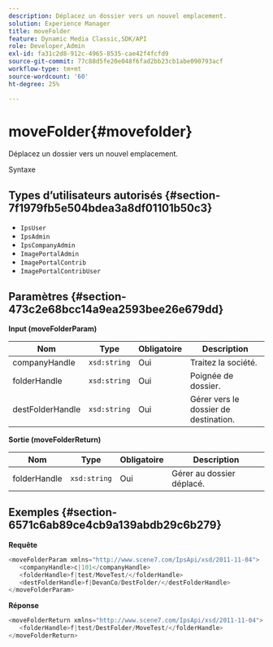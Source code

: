```yaml
---
description: Déplacez un dossier vers un nouvel emplacement.
solution: Experience Manager
title: moveFolder
feature: Dynamic Media Classic,SDK/API
role: Developer,Admin
exl-id: fa31c2d8-912c-4965-8535-cae42f4fcfd9
source-git-commit: 77c88d5fe20e048f6fad2bb23cb1abe090793acf
workflow-type: tm+mt
source-wordcount: '60'
ht-degree: 25%

---
```


# moveFolder{#movefolder}

Déplacez un dossier vers un nouvel emplacement.

Syntaxe

## Types d’utilisateurs autorisés {#section-7f1979fb5e504bdea3a8df01101b50c3}

* `IpsUser`
* `IpsAdmin`
* `IpsCompanyAdmin`
* `ImagePortalAdmin`
* `ImagePortalContrib`
* `ImagePortalContribUser`

## Paramètres {#section-473c2e68bcc14a9ea2593bee26e679dd}

**Input (moveFolderParam)**

| Nom | Type | Obligatoire | Description |
|---|---|---|---|
| companyHandle | `xsd:string` | Oui | Traitez la société. |
| folderHandle | `xsd:string` | Oui | Poignée de dossier. |
| destFolderHandle | `xsd:string` | Oui | Gérer vers le dossier de destination. |

**Sortie (moveFolderReturn)**

| Nom | Type | Obligatoire | Description |
|---|---|---|---|
| folderHandle | `xsd:string` | Oui | Gérer au dossier déplacé. |

## Exemples {#section-6571c6ab89ce4cb9a139abdb29c6b279}

**Requête**

```java
<moveFolderParam xmlns="http://www.scene7.com/IpsApi/xsd/2011-11-04">
   <companyHandle>c|101</companyHandle>
   <folderHandle>f|test/MoveTest/</folderHandle>
   <destFolderHandle>f|DevanCo/DestFolder/</destFolderHandle>
</moveFolderParam>
```

**Réponse**

```java
<moveFolderReturn xmlns="http://www.scene7.com/IpsApi/xsd/2011-11-04">
   <folderHandle>f|test/DestFolder/MoveTest/</folderHandle>
</moveFolderReturn>
```
